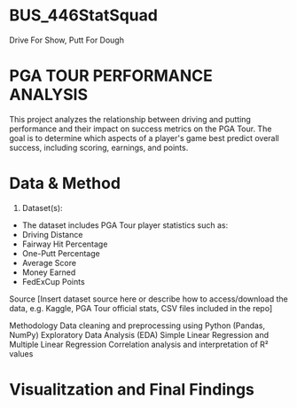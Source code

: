 # BUS_446StatSquad
Drive For Show, Putt For Dough
# PGA TOUR PERFORMANCE ANALYSIS
This project analyzes the relationship between driving and putting performance and their impact on success metrics on the PGA Tour. The goal is to determine which aspects of a player's game best predict overall success, including scoring, earnings, and points.
# Data & Method
1. Dataset(s):
- The dataset includes PGA Tour player statistics such as:
- Driving Distance
- Fairway Hit Percentage
- One-Putt Percentage
- Average Score
- Money Earned
- FedExCup Points

Source
[Insert dataset source here or describe how to access/download the data, e.g. Kaggle, PGA Tour official stats, CSV files included in the repo]

Methodology
Data cleaning and preprocessing using Python (Pandas, NumPy)
Exploratory Data Analysis (EDA)
Simple Linear Regression and Multiple Linear Regression
Correlation analysis and interpretation of R² values
# Visualitzation and Final Findings

